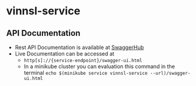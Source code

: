 # vinnsl-service

## API Documentation
* Rest API Documentation is available at [SwaggerHub](https://app.swaggerhub.com/apis/a00908270/vinnsl-service/0.0.1-SNAPSHOT)
* Live Documentation can be accessed at
    * ```http[s]://{service-endpoint}/swagger-ui.html```
    * In a minikube cluster you can evaluation this command in the terminal 
```echo $(minikube service vinnsl-service --url)/swagger-ui.html```

